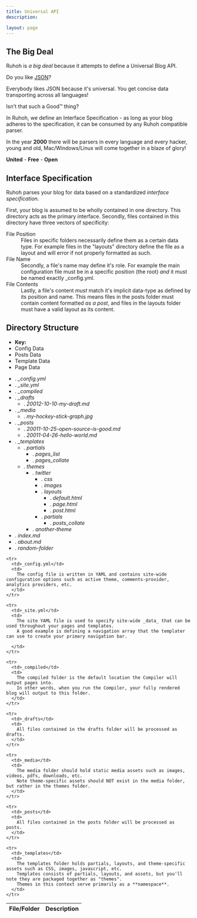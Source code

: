 ```yaml
---
title: Universal API
description:

layout: page
---
```


## The Big Deal

Ruhoh is _a big deal_ because it attempts to define a Universal Blog API.

Do you like [JSON](http://www.json.org/)?

Everybody likes JSON because it's universal. You get concise data transporting across all languages!

Isn't that such a Good&#8482; thing?

In Ruhoh, we define an Interface Specification - as long as your blog adheres to the specification, 
it can be consumed by any Ruhoh compatible parser.

In the year **2000** there will be parsers in every language and every hacker, young and old, Mac/Windows/Linux 
will come together in a blaze of glory! 

**United** - **Free** - **Open**


## Interface Specification

Ruhoh parses your blog for data based on a standardized _interface specification_. 

First, your blog is assumed to be wholly contained in one directory. This directory acts as the primary interface. 
Secondly, files contained in this directory have three vectors of specificity:

<dl class="dl-horizontal">
  <dt>File Position</dt>
  <dd>
    Files in specific folders necessarily define them as a certain data type.
    For example files in the "layouts" directory define the file as a layout and will error if not properly formatted as such.
  </dd>
  <dt>File Name</dt>
  <dd>
    Secondly, a file's name may define it's role. 
    For example the main configuration file must be in a specific position (the root) <em>and</em> it 
    must be named exactly _config.yml. 
  </dd>
  <dt>File Contents</dt>
  <dd>
    Lastly, a file's content <em>must</em> match it's implicit data-type as defined by its position and name. 
    This means files in the posts folder must contain content formatted <em>as a post</em>,
    and files in the layouts folder must have a valid layout as its content.
  </dd>
</dl>

## Directory Structure

<ul class="folder-key">
  <li><strong>Key:</strong></li>
  <li class="config">Config Data</li>
  <li class="post">Posts Data</li>
  <li class="template">Template Data</li>
  <li class="page">Page Data</li>
</ul>

<ul class="folder-tree">
  <li><span class="ui-silk inline ui-silk-page-white-gear">.</span> <em class="config">_config.yml</em></li>
  <li><span class="ui-silk inline ui-silk-page-white-database">.</span> <em>_site.yml</em></li>
  <li><span class="ui-silk inline ui-silk-folder">.</span> <em>_compiled</em></li>
  <li><span class="ui-silk inline ui-silk-folder">.</span> <em>_drafts</em><br>
    <ul>
      <li><span class="ui-silk inline ui-silk-page-white-text">.</span> <em>20012-10-10-my-draft.md</em></li>
    </ul>
  </li>
  <li><span class="ui-silk inline ui-silk-folder">.</span> <em>_media</em><br>
    <ul>
      <li><span class="ui-silk inline ui-silk-picture">.</span> <em>my-hockey-stick-graph.jpg</em></li>
    </ul>
  </li>
  <li><span class="ui-silk inline ui-silk-folder">.</span> <em class="post">_posts</em><br>
    <ul>
      <li><span class="ui-silk inline ui-silk-page-white-text">.</span> <em class="post">20011-10-25-open-source-is-good.md</em></li>
      <li><span class="ui-silk inline ui-silk-page-white-text">.</span> <em class="post">20011-04-26-hello-world.md</em></li>
    </ul>
  </li>
  <li><span class="ui-silk inline ui-silk-folder">.</span> <em class="template-light">_templates</em><br>
    <ul class="template">
      <li><span class="ui-silk inline ui-silk-folder">.</span> <em class="template">partials</em><br>
        <ul>
          <li><span class="ui-silk inline ui-silk-page-white-text">.</span> <em class="template">pages_list</em></li>
          <li><span class="ui-silk inline ui-silk-page-white-text">.</span> <em class="template">pages_collate</em></li>
        </ul>
      </li>
      <li><span class="ui-silk inline ui-silk-folder">.</span> <em>themes</em><br>
        <ul>
          <li><span class="ui-silk inline ui-silk-folder">.</span> <em>twitter</em>
            <ul>
              <li><span class="ui-silk inline ui-silk-folder">.</span> <em>css</em></li>
              <li><span class="ui-silk inline ui-silk-folder">.</span> <em>images</em></li>
              <li><span class="ui-silk inline ui-silk-folder">.</span> <em class="template">layouts</em><br>
                <ul>
                  <li><span class="ui-silk inline ui-silk-page-white-text">.</span> <em class="template">default.html</em></li>
                  <li><span class="ui-silk inline ui-silk-page-white-text">.</span> <em class="template">page.html</em></li>
                  <li><span class="ui-silk inline ui-silk-page-white-text">.</span> <em class="template">post.html</em></li>
                </ul>
              </li>
              <li><span class="ui-silk inline ui-silk-folder">.</span> <em class="template">partials</em><br>
                <ul>
                  <li><span class="ui-silk inline ui-silk-page-white-text">.</span> <em class="template">posts_collate</em></li>
                </ul>
              </li>
            </ul> 
          </li>
          <li><span class="ui-silk inline ui-silk-folder">.</span> <em>another-theme</em></li>
        </ul>
      </li>
    </ul>
  </li>
  <li><span class="ui-silk inline ui-silk-page-white-text">.</span> <em class="page">index.md</em></li>
  <li><span class="ui-silk inline ui-silk-page-white-text">.</span> <em class="page">about.md</em></li>
  <li><span class="ui-silk inline ui-silk-folder">.</span> <em class="page">random-folder</em></li>
</ul>

<table class="table-striped table-bordered">
  <thead>
    <tr>
      <th>File/Folder</th>
      <th>Description</th>
    </tr>
  </thead>
  <tbody>

    <tr>
      <td>_config.yml</td>
      <td>
        The config file is written in YAML and contains site-wide configuration options such as active theme, comments-provider, analytics providers, etc.
      </td>
    </tr>
    
    <tr>
      <td>_site.yml</td>
      <td>
        The site YAML file is used to specify site-wide _data_ that can be used throughout your pages and templates.
        A good example is defining a navigation array that the templater can use to create your primary navigation bar.
        
      </td>
    </tr>
    
    <tr>
      <td>_compiled</td>
      <td>
        The compiled folder is the default location the Compiler will output pages into.
        In other words, when you run the Compiler, your fully rendered blog will output to this folder.
      </td>
    </tr>
    
    <tr>
      <td>_drafts</td>
      <td>
        All files contained in the drafts folder will be processed as drafts.
      </td>
    </tr>
    
    <tr>
      <td>_media</td>
      <td>
        The media folder should hold static media assets such as images, videos, pdfs, downloads, etc.
        Note theme-specific assets should NOT exist in the media folder, but rather in the themes folder.
      </td>
    </tr>
    
    <tr>
      <td>_posts</td>
      <td>
        All files contained in the posts folder will be processed as posts.
      </td>
    </tr>
    
    <tr>
      <td>_templates</td>
      <td>
        The templates folder holds partials, layouts, and theme-specific assets such as CSS, images, javascript, etc.
        Templates consists of partials, layouts, and assets, but you'll note they are packaged together as "themes".
        Themes in this context serve primarily as a **namespace**.
      </td>
    </tr>

  </tbody>
</table>


